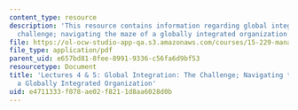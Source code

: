 ```yaml
---
content_type: resource
description: 'This resource contains information regarding global integration: the
  challenge; navigating the maze of a globally integrated organization.'
file: https://ol-ocw-studio-app-qa.s3.amazonaws.com/courses/15-229-managing-global-integration-spring-2012/e4711333f078ae02f8211d8aa6028d0b_MIT15_229S12_lec04and05.pdf
file_type: application/pdf
parent_uid: e657bd81-8fee-8991-9336-c56fa6d9bf53
resourcetype: Document
title: 'Lectures 4 & 5: Global Integration: The Challenge; Navigating the Maze of
  a Globally Integrated Organization'
uid: e4711333-f078-ae02-f821-1d8aa6028d0b
---
```

